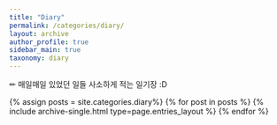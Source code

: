 ```yaml
---
title: "Diary"
permalink: /categories/diary/
layout: archive
author_profile: true
sidebar_main: true
taxonomy: diary
---
```


✏ 매일매일 있었던 일들 사소하게 적는 일기장 :D

{% assign posts = site.categories.diary%}
{% for post in posts %} {% include archive-single.html type=page.entries_layout %} {% endfor %}
